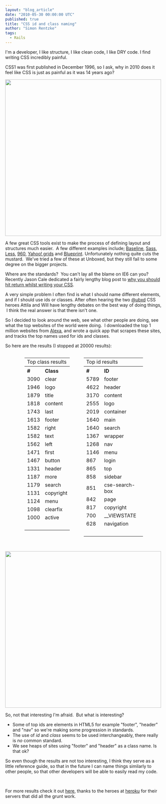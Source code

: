```yaml
---
layout: "blog_article"
date: "2010-05-30 00:00:00 UTC"
published: true
title: "CSS id and class naming"
author: "Simon Rentzke"
tags:
  - Rails
---
```


<p>I&#39;m a developer, I like structure, I like clean code, I like DRY code. I find writing CSS incredibly painful.</p>
<p>CSS1 was first published in December 1996, so I ask, why in 2010 does it feel like CSS is just as painful as it was 14 years ago?</p>
<p><a href="http://www.flickr.com/photos/popandshorty/"><img alt="" src="http://farm3.static.flickr.com/2461/3970138375_3e68095deb_o.jpg" width="500" /></a></p>
<p>A few great CSS tools exist to make the process of defining layout and structures much easier. &nbsp;A few different examples include; <a href="http://baselinecss.com">Baseline</a>, <a href="http://sass-lang.com/">Sass</a>, <a href="http://lesscss.org">Less</a>, <a href="http://960.gs">960</a>, <a href="http://developer.yahoo.com/yui/grids/">Yahoo! grids</a>&nbsp;and <a href="http://blueprintcss.org">Blueprint</a>. Unfortunately nothing quite cuts the mustard. &nbsp;We&#39;ve tried a few of these at Unboxed, but they still fail to some degree on the bigger projects.</p>
<p>Where are the standards? &nbsp;You can&#39;t lay all the blame on IE6 can you? Recently Jason Cale dedicated a fairly lengthy blog post to&nbsp;<a href="http://jasoncale.com/articles/5-dont-format-your-css-onto-one-line">why you should hit return whilst writing your CSS</a>.</p>
<p>A very simple problem I often find is what I should name different elements, and if I should use ids or classes. After often hearing the two <a href="http://twitter.com/ubxd">@ubxd</a> CSS heroes Attila and Will have lengthy debates on the best way of doing things, &nbsp;I think the real answer is that there isn&#39;t one.</p>
<p>So I decided to look around the web, see what other people are doing, see what the top websites of the world were doing. &nbsp;I downloaded the top 1 million websites from <a href="http://www.alexa.com/topsites">Alexa</a>, and wrote a quick app that scrapes these sites, and tracks the top names used for ids and classes.</p>
<p>So here are the results (I stopped at 20000 results):</p>
<div style="margin: 0 auto; width: 380px;">
<table style="float: left; width: 190px;">
<tbody>
<tr>
<td colspan="3" style="text-align: left;">
Top class results</td>
</tr>
<tr>
<th style="text-align: left;">
#</th>
<th style="text-align: left;">
Class</th>
</tr>
<tr>
<td style="text-align: left;">
3090</td>
<td style="text-align: left;">
clear</td>
</tr>
<tr>
<td style="text-align: left;">
1946</td>
<td style="text-align: left;">
logo</td>
</tr>
<tr>
<td style="text-align: left;">
1879</td>
<td style="text-align: left;">
title</td>
</tr>
<tr>
<td style="text-align: left;">
1818</td>
<td style="text-align: left;">
content</td>
</tr>
<tr>
<td style="text-align: left;">
1743</td>
<td style="text-align: left;">
last</td>
</tr>
<tr>
<td style="text-align: left;">
1613</td>
<td style="text-align: left;">
footer</td>
</tr>
<tr>
<td style="text-align: left;">
1582</td>
<td style="text-align: left;">
right</td>
</tr>
<tr>
<td style="text-align: left;">
1582</td>
<td style="text-align: left;">
text</td>
</tr>
<tr>
<td style="text-align: left;">
1562</td>
<td style="text-align: left;">
left</td>
</tr>
<tr>
<td style="text-align: left;">
1471</td>
<td style="text-align: left;">
first</td>
</tr>
<tr>
<td style="text-align: left;">
1467</td>
<td style="text-align: left;">
button</td>
</tr>
<tr>
<td style="text-align: left;">
1331</td>
<td style="text-align: left;">
header</td>
</tr>
<tr>
<td style="text-align: left;">
1187</td>
<td style="text-align: left;">
more</td>
</tr>
<tr>
<td style="text-align: left;">
1179</td>
<td style="text-align: left;">
search</td>
</tr>
<tr>
<td style="text-align: left;">
1131</td>
<td style="text-align: left;">
copyright</td>
</tr>
<tr>
<td style="text-align: left;">
1124</td>
<td style="text-align: left;">
menu</td>
</tr>
<tr>
<td style="text-align: left;">
1098</td>
<td style="text-align: left;">
clearfix</td>
</tr>
<tr>
<td style="text-align: left;">
1000</td>
<td style="text-align: left;">
active</td>
</tr>
<tr>
<td style="text-align: left;">
&nbsp;</td>
<td style="text-align: left;">
&nbsp;</td>
</tr>
</tbody>
</table>
<table style="width: 190px; float: left;">
<tbody>
<tr>
<td colspan="3" style="text-align: left;">
Top id results</td>
</tr>
<tr>
<th style="text-align: left;">
#</th>
<th style="text-align: left;">
ID</th>
</tr>
<tr>
<td style="text-align: left;">
5789</td>
<td style="text-align: left;">
footer</td>
</tr>
<tr>
<td style="text-align: left;">
4622</td>
<td style="text-align: left;">
header</td>
</tr>
<tr>
<td style="text-align: left;">
3170</td>
<td style="text-align: left;">
content</td>
</tr>
<tr>
<td style="text-align: left;">
2555</td>
<td style="text-align: left;">
logo</td>
</tr>
<tr>
<td style="text-align: left;">
2019</td>
<td style="text-align: left;">
container</td>
</tr>
<tr>
<td style="text-align: left;">
1640</td>
<td style="text-align: left;">
main</td>
</tr>
<tr>
<td style="text-align: left;">
1640</td>
<td style="text-align: left;">
search</td>
</tr>
<tr>
<td style="text-align: left;">
1367</td>
<td style="text-align: left;">
wrapper</td>
</tr>
<tr>
<td style="text-align: left;">
1268</td>
<td style="text-align: left;">
nav</td>
</tr>
<tr>
<td style="text-align: left;">
1146</td>
<td style="text-align: left;">
menu</td>
</tr>
<tr>
<td style="text-align: left;">
867</td>
<td style="text-align: left;">
login</td>
</tr>
<tr>
<td style="text-align: left;">
865</td>
<td style="text-align: left;">
top</td>
</tr>
<tr>
<td style="text-align: left;">
858</td>
<td style="text-align: left;">
sidebar</td>
</tr>
<tr>
<td style="text-align: left;">
851</td>
<td style="text-align: left;">
cse-search-box</td>
</tr>
<tr>
<td style="text-align: left;">
842</td>
<td style="text-align: left;">
page</td>
</tr>
<tr>
<td style="text-align: left;">
817</td>
<td style="text-align: left;">
copyright</td>
</tr>
<tr>
<td style="text-align: left;">
700</td>
<td style="text-align: left;">
__VIEWSTATE</td>
</tr>
<tr>
<td style="text-align: left;">
628</td>
<td style="text-align: left;">
navigation</td>
</tr>
<tr>
<td style="text-align: left;">
&nbsp;</td>
<td style="text-align: left;">
&nbsp;</td>
</tr>
</tbody>
</table>
</div>
<div style="clear: left;">&nbsp;</div>
<p><a href="http://www.flickr.com/photos/stephenhackett/"><img alt="" src="http://farm2.static.flickr.com/1296/3424929417_b83f4bd2f8.jpg" width="500" /></a></p>
<p>So, not that interesting I&#39;m afraid. &nbsp;But what is interesting?</p>
<ul>
<li>Some of top ids are elements in HTML5 for example &quot;footer&quot;, &quot;header&quot; and &quot;nav&quot; so we&#39;re making some progression in standards.</li>
<li>The use of <em>id</em> and <em>class</em> seems to be used interchangeably, there really is <em>no</em> common standard.</li>
<li>We see heaps of sites using &quot;footer&quot; and &quot;header&quot; as a class name. Is that ok?</li>
</ul>
<p>So even though the results are not too interesting, I think they serve as a little reference guide, so that in the future I can name things similarly to other people, so that other developers will be able to&nbsp;easily&nbsp;read my code.</p>
<p>&nbsp;</p>
<p>For more results check it out&nbsp;<a href="http://severe-mist-97.heroku.com">here</a>, thanks to the heroes at <a href="http://heroku.com">heroku</a> for their servers that did all the grunt work.</p>


